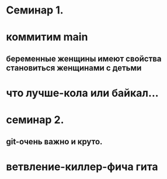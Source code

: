 # Семинар 1.
# коммитим main
## беременные женщины имеют свойства становиться женщинами с детьми
# что лучше-кола или байкал...
# семинар 2.

## git-очень важно и круто.
# ветвление-киллер-фича гита
